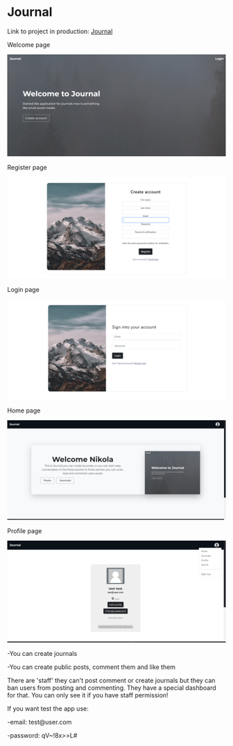 <h1>Journal</h1>
<p>Link to project in production: <a href="https://journal-a.herokuapp.com/">Journal</a></p>

<p>Welcome page</p>
<img src="static/images/home_screen.png">
<p>Register page</p>
<img src="static/images/register.png">
<p>Login page</p>
<img src="static/images/login.png">
<p>Home page</p>
<img src="static/images/home.png">
<p>Profile page</p>
<img src="static/images/profile.png">
<p>-You can create journals</p>
<p>-You can create public posts, comment them and like them</p>
<p>There are 'staff' they can't post comment or create journals but
they can ban users from posting and commenting. They have a special dashboard for 
that. You can only see it if you have staff permission!</p>


If you want test the app use:
<p> -email: test@user.com </p>
<p> -password: qV~!8x>>L# </p>